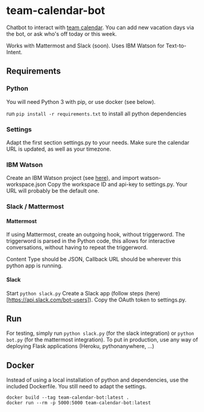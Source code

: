 # team-calendar-bot

Chatbot to interact with [team calendar](https://github.com/wdvr/team-calendar). You can add new vacation days via the bot, or ask who's off today or this week.

Works with Mattermost and Slack (soon). Uses IBM Watson for Text-to-Intent.

## Requirements

### Python
You will need Python 3 with pip, or use docker (see below).

run `pip install -r requirements.txt` to install all python dependencies

### Settings

Adapt the first section settings.py to your needs. Make sure the calendar URL is updated, as well as your timezone.

### IBM Watson
Create an IBM Watson project (see [here](https://www.ibm.com/watson/how-to-build-a-chatbot/)), and import watson-workspace.json
Copy the workspace ID and api-key to settings.py. Your URL will probably be the default one.

### Slack / Mattermost

#### Mattermost
If using Mattermost, create an outgoing hook, without triggerword. The triggerword is parsed in the Python code, this allows for interactive conversations, without having to repeat the triggerword.

Content Type should be JSON, Callback URL should be wherever this python app is running.

#### Slack
Start `python slack.py`
Create a Slack app (follow steps (here)[https://api.slack.com/bot-users]). Copy the OAuth token to settings.py.

## Run
For testing, simply run `python slack.py` (for the slack integration) or `python bot.py` (for the mattermost integration).
To put in production, use any way of deploying Flask applications (Heroku, pythonanywhere, ...)

## Docker
Instead of using a local installation of python and dependencies, use the included Dockerfile. You still need to adapt the settings.

```
docker build --tag team-calendar-bot:latest .
docker run --rm -p 5000:5000 team-calendar-bot:latest
```

